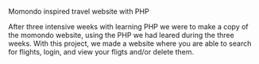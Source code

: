 Momondo inspired travel website with PHP

After three intensive weeks with learning PHP we were to make a copy of the momondo website, using the PHP we had leared during the three weeks. 
With this project, we made a website where you are able to search for flights, login, and view your fligts and/or delete them.
